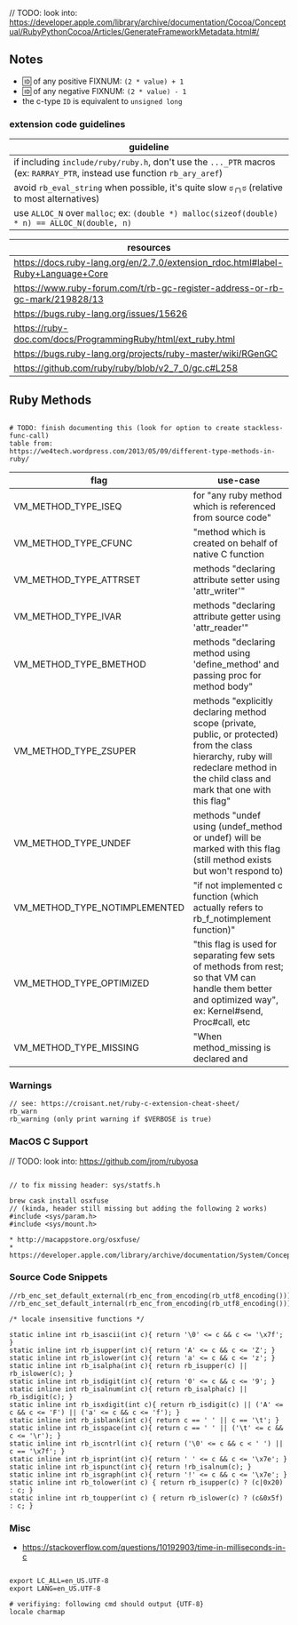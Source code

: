 
// TODO: look into: https://developer.apple.com/library/archive/documentation/Cocoa/Conceptual/RubyPythonCocoa/Articles/GenerateFrameworkMetadata.html#/

## Notes

 * 🆔 of any positive FIXNUM: `(2 * value) + 1`
 * 🆔 of any negative FIXNUM: `(2 * value) - 1`
 * the c-type `ID` is equivalent to `unsigned long`

### extension code guidelines

| guideline |
| --- |
| if including `include/ruby/ruby.h`, don't use the `..._PTR` macros (ex: `RARRAY_PTR`, instead use function `rb_ary_aref`) |
| avoid `rb_eval_string` when possible, it's quite slow `ಠ╭╮ಠ` (relative to most alternatives) |
| use `ALLOC_N` over `malloc`; ex: `(double *) malloc(sizeof(double) * n) == ALLOC_N(double, n)` |

| resources |
| --- |
| https://docs.ruby-lang.org/en/2.7.0/extension_rdoc.html#label-Ruby+Language+Core |
| https://www.ruby-forum.com/t/rb-gc-register-address-or-rb-gc-mark/219828/13 |
| https://bugs.ruby-lang.org/issues/15626 |
| https://ruby-doc.com/docs/ProgrammingRuby/html/ext_ruby.html |
| https://bugs.ruby-lang.org/projects/ruby-master/wiki/RGenGC |
| https://github.com/ruby/ruby/blob/v2_7_0/gc.c#L258 |

## Ruby Methods

```

# TODO: finish documenting this (look for option to create stackless-func-call)
table from:
https://we4tech.wordpress.com/2013/05/09/different-type-methods-in-ruby/
```

| flag | use-case |
| --- | --- |
| VM_METHOD_TYPE_ISEQ | for "any ruby method which is referenced from source code" |
| VM_METHOD_TYPE_CFUNC | "method which is created on behalf of native C function |
| VM_METHOD_TYPE_ATTRSET | methods "declaring attribute setter using 'attr_writer'" |
| VM_METHOD_TYPE_IVAR | methods "declaring attribute getter using 'attr_reader'" |
| VM_METHOD_TYPE_BMETHOD | methods "declaring method using 'define_method' and passing proc for method body" |
| VM_METHOD_TYPE_ZSUPER | methods "explicitly declaring method scope (private, public, or protected) from the class hierarchy, ruby will redeclare method in the child class and mark that one with this flag" |
| VM_METHOD_TYPE_UNDEF | methods "undef using (undef_method or undef) will be marked with this flag (still method exists but won't respond to) |
| VM_METHOD_TYPE_NOTIMPLEMENTED | "if not implemented c function (which actually refers to rb_f_notimplement function)" |
| VM_METHOD_TYPE_OPTIMIZED | "this flag is used for separating few sets of methods from rest; so that VM can handle them better and optimized way", ex: Kernel#send, Proc#call, etc |
| VM_METHOD_TYPE_MISSING | "When method_missing is declared and

### Warnings
```
// see: https://croisant.net/ruby-c-extension-cheat-sheet/
rb_warn
rb_warning (only print warning if $VERBOSE is true)
```

### MacOS C Support

// TODO: look into: https://github.com/jrom/rubyosa

```

// to fix missing header: sys/statfs.h

brew cask install osxfuse
// (kinda, header still missing but adding the following 2 works)
#include <sys/param.h>
#include <sys/mount.h>

* http://macappstore.org/osxfuse/
* https://developer.apple.com/library/archive/documentation/System/Conceptual/ManPages_iPhoneOS/man2/statfs.2.html

```

### Source Code Snippets

```
//rb_enc_set_default_external(rb_enc_from_encoding(rb_utf8_encoding()));
//rb_enc_set_default_internal(rb_enc_from_encoding(rb_utf8_encoding()));

/* locale insensitive functions */

static inline int rb_isascii(int c){ return '\0' <= c && c <= '\x7f'; }
static inline int rb_isupper(int c){ return 'A' <= c && c <= 'Z'; }
static inline int rb_islower(int c){ return 'a' <= c && c <= 'z'; }
static inline int rb_isalpha(int c){ return rb_isupper(c) || rb_islower(c); }
static inline int rb_isdigit(int c){ return '0' <= c && c <= '9'; }
static inline int rb_isalnum(int c){ return rb_isalpha(c) || rb_isdigit(c); }
static inline int rb_isxdigit(int c){ return rb_isdigit(c) || ('A' <= c && c <= 'F') || ('a' <= c && c <= 'f'); }
static inline int rb_isblank(int c){ return c == ' ' || c == '\t'; }
static inline int rb_isspace(int c){ return c == ' ' || ('\t' <= c && c <= '\r'); }
static inline int rb_iscntrl(int c){ return ('\0' <= c && c < ' ') || c == '\x7f'; }
static inline int rb_isprint(int c){ return ' ' <= c && c <= '\x7e'; }
static inline int rb_ispunct(int c){ return !rb_isalnum(c); }
static inline int rb_isgraph(int c){ return '!' <= c && c <= '\x7e'; }
static inline int rb_tolower(int c) { return rb_isupper(c) ? (c|0x20) : c; }
static inline int rb_toupper(int c) { return rb_islower(c) ? (c&0x5f) : c; }

```

### Misc

 * https://stackoverflow.com/questions/10192903/time-in-milliseconds-in-c

```

export LC_ALL=en_US.UTF-8
export LANG=en_US.UTF-8

# verifiying: following cmd should output {UTF-8}
locale charmap
```
